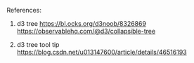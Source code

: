 References:

1. d3 tree
https://bl.ocks.org/d3noob/8326869
https://observablehq.com/@d3/collapsible-tree

2. d3 tree tool tip
https://blog.csdn.net/u013147600/article/details/46516193

